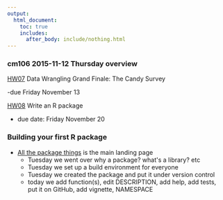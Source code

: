 ```yaml
---
output:
  html_document:
    toc: true
    includes:
      after_body: include/nothing.html
---
```


### cm106 2015-11-12 Thursday overview

[HW07](hw07_data-wrangling-candy.html) Data Wrangling Grand Finale: The Candy Survey

  -due Friday November 13
  
[HW08](hw08_package.html) Write an R package

  - due date: Friday November 20

### Building your first R package

  * [All the package things](packages00_index.html) is the main landing page
    - Tuesday we went over why a package? what's a library? etc
    - Tuesday we set up a build environment for everyone
    - Tuesday we created the package and put it under version control
    - today we add function(s), edit DESCRIPTION, add help, add tests, put it on GitHub, add vignette, NAMESPACE
